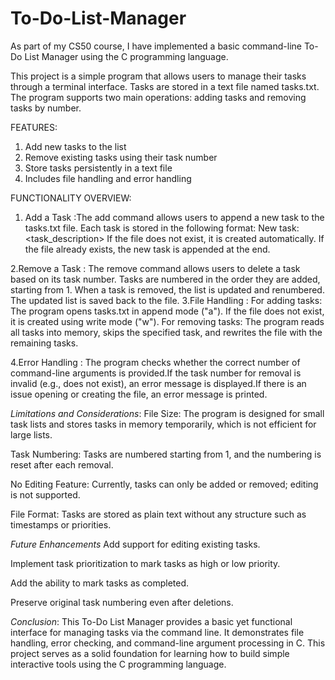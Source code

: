 # To-Do-List-Manager

As part of my CS50 course, I have implemented a basic command-line To-Do List Manager using the C programming language.

This project is a simple program that allows users to manage their tasks through a terminal interface. Tasks are stored in a text file named tasks.txt. The program supports two main operations: adding tasks and removing tasks by number.

FEATURES:
1. Add new tasks to the list
2. Remove existing tasks using their task number
3. Store tasks persistently in a text file
4. Includes file handling and error handling

FUNCTIONALITY OVERVIEW:
1. Add a Task :The add command allows users to append a new task to the tasks.txt file. Each task is stored in the following format:    New task: <task_description>
               If the file does not exist, it is created automatically. If the file already exists, the new task is appended at the end.

2.Remove a Task : The remove command allows users to delete a task based on its task number. Tasks are numbered in the order they are added, starting from 1. When a task is removed, the list is updated and                          renumbered. The updated list is saved back to the file.
3.File Handling :
         For adding tasks: The program opens tasks.txt in append mode ("a"). If the file does not exist, it is created using write mode ("w").
         For removing tasks: The program reads all tasks into memory, skips the specified task, and rewrites the file with the remaining tasks.
         
4.Error Handling : The program checks whether the correct number of command-line arguments is provided.If the task number for removal is invalid (e.g., does not exist), an error message is displayed.If there is                      an issue opening or creating the file, an error message is printed.

*Limitations and Considerations*:
File Size: The program is designed for small task lists and stores tasks in memory temporarily, which is not efficient for large lists.

Task Numbering: Tasks are numbered starting from 1, and the numbering is reset after each removal.

No Editing Feature: Currently, tasks can only be added or removed; editing is not supported.

File Format: Tasks are stored as plain text without any structure such as timestamps or priorities.

*Future Enhancements*
Add support for editing existing tasks.

Implement task prioritization to mark tasks as high or low priority.

Add the ability to mark tasks as completed.

Preserve original task numbering even after deletions.

*Conclusion*:
This To-Do List Manager provides a basic yet functional interface for managing tasks via the command line. It demonstrates file handling, error checking, and command-line argument processing in C. This project serves as a solid foundation for learning how to build simple interactive tools using the C programming language.

